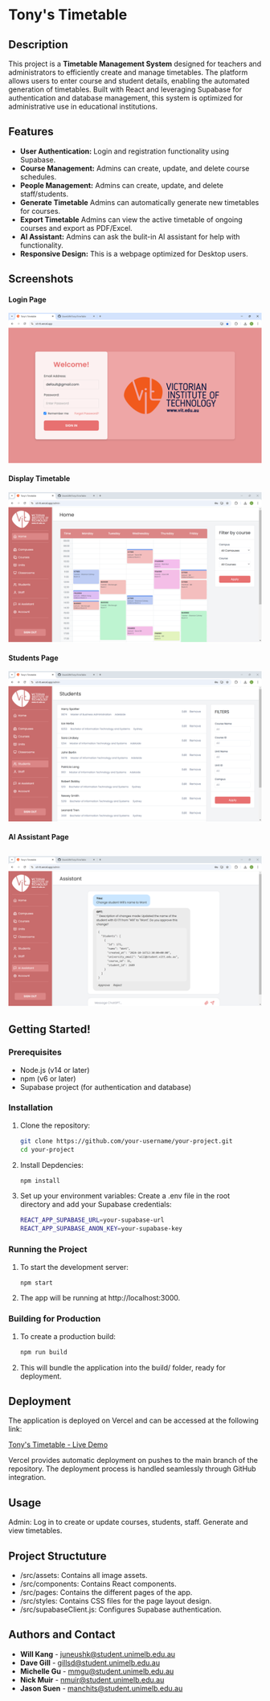 # Tony's Timetable

<!-- [![License](https://img.shields.io/badge/license-MIT-blue.svg)](LICENSE) -->

## Description
 This project is a **Timetable Management System** designed for teachers and administrators to efficiently create and manage timetables. The platform allows users to enter course and student details, enabling the automated generation of timetables. Built with React and leveraging Supabase for authentication and database management, this system is optimized for administrative use in educational institutions.



## Features

- **User Authentication:** Login and registration functionality using Supabase.
- **Course Management:** Admins can create, update, and delete course schedules.
- **People Management:** Admins can create, update, and delete staff/students.
- **Generate Timetable** Admins can automatically generate new timetables for courses.
- **Export Timetable** Admins can view the active timetable of ongoing courses and export as PDF/Excel.
- **AI Assistant:** Admins can ask the bulit-in AI assistant for help with functionality.
- **Responsive Design:** This is a webpage optimized for Desktop users.

## Screenshots

#### Login Page

![Login Page](./public/LoginPage.png)

#### Display Timetable
![TimeTable Page](./public/TimeTablePage.png)

#### Students Page
![Registration Page](./public/StudentsPage.png)

#### AI Assistant Page
![Registration Page](./public/AIPage.png)
---

## Getting Started!

### Prerequisites

- Node.js (v14 or later)
- npm (v6 or later)
- Supabase project (for authentication and database)

### Installation

1. Clone the repository:
    ```bash
    git clone https://github.com/your-username/your-project.git
    cd your-project
    ```

2. Install Depdencies:
    ```bash
    npm install
    ```

3. Set up your environment variables: Create a .env file in the root directory and add your Supabase credentials:
    ```bash
    REACT_APP_SUPABASE_URL=your-supabase-url
    REACT_APP_SUPABASE_ANON_KEY=your-supabase-key
    ```

### Running the Project

1. To start the development server:
    ```bash
    npm start
    ```

2. The app will be running at http://localhost:3000.

### Building for Production

1. To create a production build:
    ```bash
    npm run build
    ```

2. This will bundle the application into the build/ folder, ready for deployment.

## Deployment

The application is deployed on Vercel and can be accessed at the following link:

[Tony's Timetable - Live Demo](https://vit-tt.vercel.app/)

Vercel provides automatic deployment on pushes to the main branch of the repository. The deployment process is handled seamlessly through GitHub integration.

## Usage

Admin: Log in to create or update courses, students, staff. Generate and view timetables. 

## Project Structuture
* /src/assets: Contains all image assets.
* /src/components: Contains React components.
* /src/pages: Contains the different pages of the app.
* /src/styles: Contains CSS files for the page layout design.
* /src/supabaseClient.js: Configures Supabase authentication.

## Authors and Contact

- **Will Kang** - [juneushk@student.unimelb.edu.au](mailto:juneushk@student.unimelb.edu.au)
- **Dave Gill** - [gillsd@student.unimelb.edu.au](mailto:gillsd@student.unimelb.edu.au)
- **Michelle Gu** - [mmgu@student.unimelb.edu.au](mailto:mmgu@student.unimelb.edu.au)
- **Nick Muir** - [nmuir@student.unimelb.edu.au ](mailto:nmuir@student.unimelb.edu.au )
- **Jason Suen** - [manchits@student.unimelb.edu.au](mailto:manchits@student.unimelb.edu.au)
